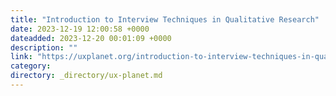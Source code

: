 ```yaml
---
title: "Introduction to Interview Techniques in Qualitative Research"
date: 2023-12-19 12:00:58 +0000
dateadded: 2023-12-20 00:01:09 +0000
description: ""
link: "https://uxplanet.org/introduction-to-interview-techniques-in-qualitative-research-4b03efb6072c?source=rss----819cc2aaeee0---4"
category:
directory: _directory/ux-planet.md
---
```

